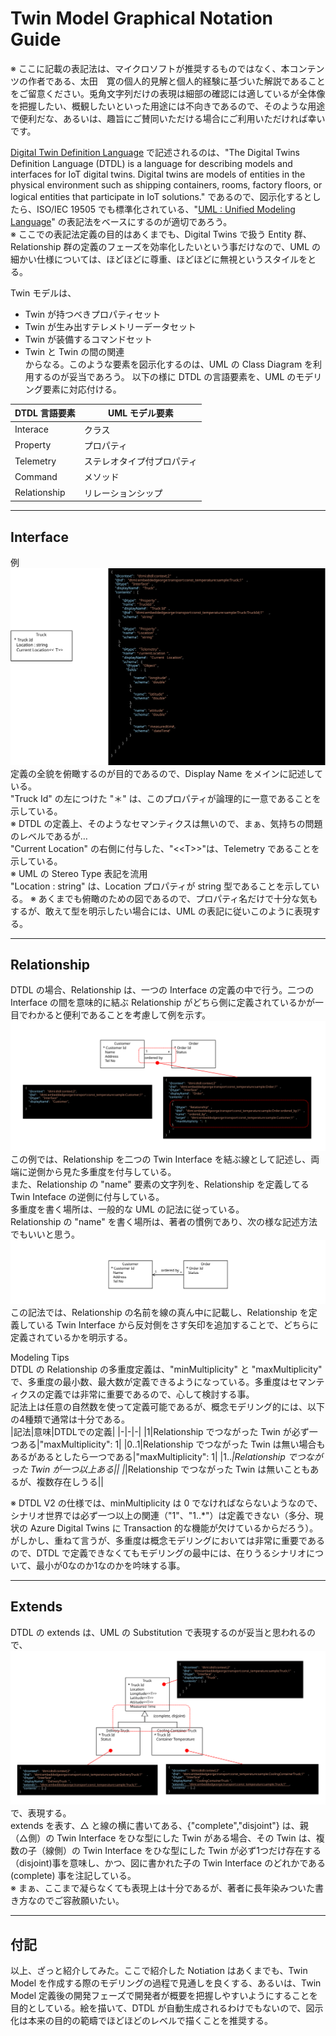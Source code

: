 # Twin Model Graphical Notation Guide  
※ ここに記載の表記法は、マイクロソフトが推奨するものではなく、本コンテンツの作者である、太田　寛の個人的見解と個人的経験に基づいた解説であることをご留意ください。兎角文字列だけの表現は細部の確認には適しているが全体像を把握したい、概観したいといった用途には不向きであるので、そのような用途で便利だな、あるいは、趣旨にご賛同いただける場合にご利用いただければ幸いです。  

[Digital Twin Definition Language](https://github.com/Azure/opendigitaltwins-dtdl/tree/master/DTDL) で記述されるのは、"The Digital Twins Definition Language (DTDL) is a language for describing models and interfaces for IoT digital twins. Digital twins are models of entities in the physical environment such as shipping containers, rooms, factory floors, or logical entities that participate in IoT solutions." であるので、図示化するとしたら、ISO/IEC 19505 でも標準化されている、"[UML : Unified Modeling Language](https://www.uml.org/)" の表記法をベースにするのが適切であろう。  
※ ここでの表記法定義の目的はあくまでも、Digital Twins で扱う Entity 群、Relationship 群の定義のフェーズを効率化したいという事だけなので、UML の細かい仕様については、ほどほどに尊重、ほどほどに無視というスタイルをとる。  

Twin モデルは、
- Twin が持つべきプロパティセット
- Twin が生み出すテレメトリーデータセット  
- Twin が装備するコマンドセット  
- Twin と Twin の間の関連  
からなる。このような要素を図示化するのは、UML の Class Diagram を利用するのが妥当であろう。 
以下の様に DTDL の言語要素を、UML のモデリング要素に対応付ける。  

|DTDL 言語要素|UML モデル要素|
|-|-|
|Interace|クラス|
|Property|プロパティ|
|Telemetry|ステレオタイプ付プロパティ|
|Command|メソッド|
|Relationship|リレーションシップ|

---
## Interface  
例  
![interface overview](images/notation/interface-ov.svg)  
定義の全貌を俯瞰するのが目的であるので、Display Name をメインに記述している。  
"Truck Id" の左につけた "＊" は、このプロパティが論理的に一意であることを示している。  
※ DTDL の定義上、そのようなセマンティクスは無いので、まぁ、気持ちの問題のレベルであるが…  
"Current Location" の右側に付与した、"&lt;&lt;T&gt;&gt;"は、Telemetry であることを示している。  
※ UML の Stereo Type 表記を流用  
"Location : string" は、Location プロパティが string 型であることを示している。 
※ あくまでも俯瞰のための図であるので、プロパティ名だけで十分な気もするが、敢えて型を明示したい場合には、UML の表記に従いこのように表現する。  

---
## Relationship  
DTDL の場合、Relationship は、一つの Interface の定義の中で行う。二つの Interface の間を意味的に結ぶ Relationship がどちら側に定義されているかが一目でわかると便利であることを考慮して例を示す。  
![relationship overview](images/notation/relationship-ov.svg)  
この例では、Relationship を二つの Twin Interface を結ぶ線として記述し、両端に逆側から見た多重度を付与している。  
また、Relationship の "name" 要素の文字列を、Relationship を定義してる Twin Inteface の逆側に付与している。  
多重度を書く場所は、一般的な UML の記法に従っている。  
Relationship の "name" を書く場所は、著者の慣例であり、次の様な記述方法でもいいと思う。  
![relationship other](images/notation/relationship-ot.svg)  
この記法では、Relationship の名前を線の真ん中に記載し、Relationship を定義している Twin Interface から反対側をさす矢印を追加することで、どちらに定義されているかを明示する。  

Modeling Tips  
DTDL の Relationship の多重度定義は、"minMultiplicity" と "maxMultiplicity" で、多重度の最小数、最大数が定義できるようになっている。多重度はセマンティクスの定義では非常に重要であるので、心して検討する事。  
記法上は任意の自然数を使って定義可能であるが、概念モデリング的には、以下の4種類で通常は十分である。  
|記法|意味|DTDLでの定義|
|-|-|-|
|1|Relationship でつながった Twin が必ず一つある|"maxMultiplicity": 1|
|0..1|Relationship でつながった Twin は無い場合もあるがあるとしたら一つである|"maxMultiplicity": 1|
|1..*|Relationship でつながった Twin が一つ以上ある||
|*|Relationship でつながった Twin は無いこともあるが、複数存在しうる||  

※ DTDL V2 の仕様では、minMultiplicity は 0 でなければならないようなので、シナリオ世界では必ず一つ以上の関連（"1"、"1..*"）は定義できない（多分、現状の Azure Digital Twins に Transaction 的な機能が欠けているからだろう）。がしかし、重ねて言うが、多重度は概念モデリングにおいては非常に重要であるので、DTDL で定義できなくてもモデリングの最中には、在りうるシナリオについて、最小が0なのか1なのかを吟味する事。  


---
## Extends  
DTDL の extends は、UML の Substitution で表現するのが妥当と思われるので、
![extends](images/notation/extends.svg)
で、表現する。  
extends を表す、△ と線の横に書いてある、{"complete","disjoint"} は、親（△側）の Twin Interface をひな型にした Twin がある場合、その Twin は、複数の子（線側）の Twin Interface をひな型にした Twin が必ず1つだけ存在する（disjoint)事を意味し、かつ、図に書かれた子の Twin Interface のどれかである(complete) 事を注記している。  
※ まぁ、ここまで凝らなくても表現上は十分であるが、著者に長年染みついた書き方なのでご容赦願いたい。  

---

## 付記  
以上、ざっと紹介してみた。ここで紹介した Notiation はあくまでも、Twin Model を作成する際のモデリングの過程で見通しを良くする、あるいは、Twin Model 定義後の開発フェーズで開発者が概要を把握しやすいようにすることを目的としている。絵を描いて、DTDL が自動生成されるわけでもないので、図示化は本来の目的の範疇でほどほどのレベルで描くことを推奨する。  
